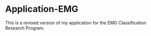 # Application-EMG
This is a revised version of my application for the EMG Classification Research Program.
